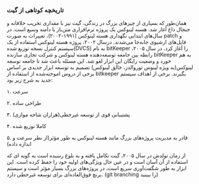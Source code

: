 ### تاریخچه کوتاهی از گیت

همان‌طور که بسیاری از چیزهای بزرگ در زندگی، گیت نیز با مقداری تخریب خلاقانه و جنجال داغ آغاز شد. هسنه لینوکس یک پروژه نرم‌افزاری متن‌باز با دامنه وسیع است. در سال‌های ابتدایی نگهداری هسته لینوکس (۱۹۹۱-۲۰۰۲)، تغییرات به صورت patch و فایل‌های ارشیوی جابه‌جا می‌شدند. درسال ۲۰۰۲، پروژه هسته لینوکس استفاده از یک سیستم کنترل نسخه توزیع شده(DVCS) به نام bitKeeper را آغاز کرد. در سال ۲۰۰۵، رابطه بین جامعه توسعه‌دهنده هسته لینوکس و شرکت تجاری سازنده bitKeeper به هم خورد و وضعیت رایگان این ابزار لغو شد. این مسئله باعث شد تا جامعه توسعه لینوکس(به ویژه لینوس توروالدز، خالق لینوکس) تصمیم به توسعه ابزار جدیدی بر اساس برخی از دروس اموخته‌شده از استفاده از bitkeeper بگیرند. برخی از اهداف سیستم جدید به شرح زیر بود:

۱. سرعت

۲. طراحی ساده

۳. پشتیبانی قوی از توسعه غیرخطی‌(هزاران شاخه موازی)

۴. کاملا توزیع شده

۵. قادر به مدیریت پروژه‌های بزرگ مانند هسته لینوکس به طور مؤثر(از نظر سرعت و اندازه داده)


از زمان تولدش در سال ۲۰۰۵، گیت تکامل یافته و به بلوغ رسیده است به گونه ای که استفاده از آن آسان است و در عین حال ویژگی‌های اولیه خود را حفظ کرده است. این ابزار به طور شگفت‌آوری سریع است، در پروژه‌های بزرگ بسیار مؤثر است و سیستم برنچ فوق‌العاده‌ای برای توسعه غیرخطی دارد. (git branching را
 ببینید)